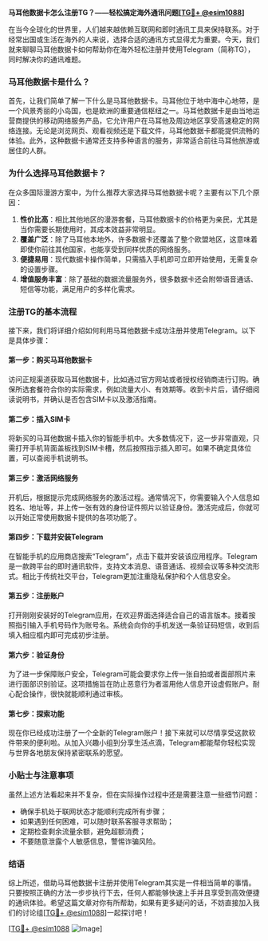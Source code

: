 **马耳他数据卡怎么注册TG？——轻松搞定海外通讯问题[[TG💪+ @esim1088](https://t.me/s/esim1088)]**

在当今全球化的世界里，人们越来越依赖互联网和即时通讯工具来保持联系。对于经常出国或生活在海外的人来说，选择合适的通讯方式显得尤为重要。今天，我们就来聊聊马耳他数据卡如何帮助你在海外轻松注册并使用Telegram（简称TG），同时解决你的通讯难题。

### 马耳他数据卡是什么？

首先，让我们简单了解一下什么是马耳他数据卡。马耳他位于地中海中心地带，是一个风景秀丽的小岛国，也是欧洲的重要通信枢纽之一。马耳他数据卡是由当地运营商提供的移动网络服务产品，它允许用户在马耳他及周边地区享受高速稳定的网络连接。无论是浏览网页、观看视频还是下载文件，马耳他数据卡都能提供流畅的体验。此外，这种数据卡通常还支持多种语言的服务，非常适合前往马耳他旅游或居住的人群。

### 为什么选择马耳他数据卡？

在众多国际漫游方案中，为什么推荐大家选择马耳他数据卡呢？主要有以下几个原因：

1. **性价比高**：相比其他地区的漫游套餐，马耳他数据卡的价格更为亲民，尤其是当你需要长期使用时，其成本效益非常明显。
2. **覆盖广泛**：除了马耳他本地外，许多数据卡还覆盖了整个欧盟地区，这意味着即使你前往其他国家，也能享受到同样优质的网络服务。
3. **便捷易用**：现代数据卡操作简单，只需插入手机即可立即开始使用，无需复杂的设置步骤。
4. **增值服务丰富**：除了基础的数据流量服务外，很多数据卡还会附带语音通话、短信等功能，满足用户的多样化需求。

### 注册TG的基本流程

接下来，我们将详细介绍如何利用马耳他数据卡成功注册并使用Telegram。以下是具体步骤：

#### 第一步：购买马耳他数据卡
访问正规渠道获取马耳他数据卡，比如通过官方网站或者授权经销商进行订购。确保所选套餐符合你的实际需求，例如流量大小、有效期等。收到卡片后，请仔细阅读说明书，并确认是否包含SIM卡以及激活指南。

#### 第二步：插入SIM卡
将新买的马耳他数据卡插入你的智能手机中。大多数情况下，这一步非常直观，只需打开手机背面盖板找到SIM卡槽，然后按照指示插入即可。如果不确定具体位置，可以查阅手机说明书。

#### 第三步：激活网络服务
开机后，根据提示完成网络服务的激活过程。通常情况下，你需要输入个人信息如姓名、地址等，并上传一张有效的身份证件照片以验证身份。激活完成后，你就可以开始正常使用数据卡提供的各项功能了。

#### 第四步：下载并安装Telegram
在智能手机的应用商店搜索“Telegram”，点击下载并安装该应用程序。Telegram是一款跨平台的即时通讯软件，支持文本消息、语音通话、视频会议等多种交流形式。相比于传统社交平台，Telegram更加注重隐私保护和个人信息安全。

#### 第五步：注册账户
打开刚刚安装好的Telegram应用，在欢迎界面选择适合自己的语言版本。接着按照指引输入手机号码作为账号名。系统会向你的手机发送一条验证码短信，收到后填入相应框内即可完成初步注册。

#### 第六步：验证身份
为了进一步保障账户安全，Telegram可能会要求你上传一张自拍或者面部照片来进行面部识别验证。这项措施旨在防止恶意行为者滥用他人信息开设虚假账户。耐心配合操作，很快就能顺利通过审核。

#### 第七步：探索功能
现在你已经成功注册了一个全新的Telegram账户！接下来就可以尽情享受这款软件带来的便利啦。从加入兴趣小组到分享生活点滴，Telegram都能帮你轻松实现与世界各地朋友保持紧密联系的愿望。

### 小贴士与注意事项

虽然上述方法看起来并不复杂，但在实际操作过程中还是需要注意一些细节问题：

- 确保手机处于联网状态才能顺利完成所有步骤；
- 如果遇到任何困难，可以随时联系客服寻求帮助；
- 定期检查剩余流量余额，避免超额消费；
- 不要随意泄露个人敏感信息，警惕诈骗风险。

### 结语

综上所述，借助马耳他数据卡注册并使用Telegram其实是一件相当简单的事情。只要按照正确的方法一步步执行下去，任何人都能够快速上手并且享受到高效便捷的通讯体验。希望这篇文章对你有所帮助，如果有更多疑问的话，不妨直接加入我们的讨论组[[TG💪+ @esim1088](https://t.me/s/esim1088)]一起探讨吧！

[[TG💪+ @esim1088](https://t.me/s/esim1088) ![Image](https://i.postimg.cc/4NQfJmqS/Snipaste-2025-05-13-00-14-12.png)]